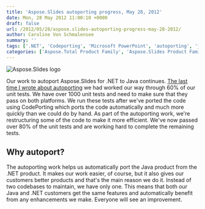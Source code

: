 ```yaml
---
title: 'Aspose.Slides autoporting progress, May 28, 2012'
date: Mon, 28 May 2012 11:00:10 +0000
draft: false
url: /2012/05/28/aspose.slides-autoporting-progress-may-28-2012/
author: Caroline Von Schmalensee
summary: ''
tags: ['.NET', 'Codeporting', 'Microsoft PowerPoint', 'autoporting', 'java', 'progress']
categories: ['Aspose.Total Product Family', 'Aspose.Slides Product Family']
---
```


![Aspose.Slides logo][1]

Our work to autoport Aspose.Slides for .NET to Java continues. [The last time I wrote about autoporting][2] we had worked our way through 60% of our unit tests. We have over 1000 unit tests and need to make sure that they pass on both platforms. We run these tests after we've ported the code using CodePorting which ports the code automatically and much more quickly than we could do by hand. As part of the autoporting work, we're restructuring some of the code to make it more efficient. We've now passed over 80% of the unit tests and are working hard to complete the remaining tests.

## Why autoport?

The autoporting work helps us automatically port the Java product from the .NET product. It makes our work easier, of course, but it also gives our customers better products and that's the main reason we do it. Instead of two codebases to maintain, we have only one. This means that both our Java and .NET customers get the same features and automatically benefit from any enhancements we make. Everyone will see an improvement.



[1]: http://www.aspose.com/Images/aspose.slides-logo2.jpg
[2]: https://blog.aspose.com/?p=7733 "Aspose.Slides autoporting progress, April 30, 2012"




